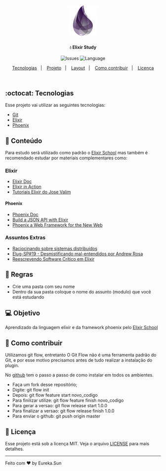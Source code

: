 <h1 align="center">
    <img alt="Elixir Study" src="elixir.png" width="100px" />
</h1>

<h4 align="center">
  💧 Elixir Study
</h4>

<p align="center">
<img alt="Issues" src="https://img.shields.io/github/issues/eureka-sun/Elixir-Study">
<img alt="Language" src="https://img.shields.io/badge/language%20count-1-purple">
</p>

<p align="center">
<a href="#tecnologias">Tecnologias</a>&nbsp;&nbsp;&nbsp;|&nbsp;&nbsp;&nbsp;
<a href="#-projeto">Projeto</a>&nbsp;&nbsp;&nbsp;|&nbsp;&nbsp;&nbsp;
<a href="#-layout">Layout</a>&nbsp;&nbsp;&nbsp;|&nbsp;&nbsp;&nbsp;
<a href="#-como-contribuir">Como contribuir</a>&nbsp;&nbsp;&nbsp;|&nbsp;&nbsp;&nbsp;
<a href="#memo-licença">Licença</a>
</p>

<br>

## :octocat: Tecnologias

Esse projeto vai utilizar as seguintes tecnologias:

- [Git](https://git-scm.com/)
- [Elixir](https://elixir-lang.org//)
- [Phoenix](https://www.phoenixframework.org/)

## 📄 Conteúdo
Para estudo será utilizado como padrão o [Elixir School](https://elixirschool.com/pt/) mas também é recomendado estudar
por materiais complementares como:

### Elixir
- [Elixir Doc](https://elixir-lang.org/getting-started/introduction.html)
- [Elixir in Action](https://www.manning.com/books/elixir-in-action-second-edition)
- [Tutoriais Elixir do Jose Valim](https://www.twitch.tv/josevalim/videos)

#### Phoenix
- [Phoenix Doc](https://hexdocs.pm/phoenix/Phoenix.html)
- [Build a JSON API with Elixir](https://www.youtube.com/watch?v=X9AggnaEXrM)
- [Phoenix a Web Framework for the New Web](https://www.youtube.com/watch?v=bk3icU8iIto)

### Assuntos Extras
- [Raciocinando sobre sistemas distribuídos](youtube.com/watch?v=sDA44slJbl4&t=1852s)
- [Elug-SP#19 - Desmistificando mal-entendidos por Andrew Rosa](https://www.youtube.com/watch?v=vieUKbgryCU)
- [Reescrevendo Software Crítico em Elixir](https://www.youtube.com/watch?v=FdvvIKggzhQ)


## 🔖 Regras
- Crie uma pasta com seu nome
- Dentro da sua pasta coloque o nome do assunto (modulo) que você está estudando


## 💻 Objetivo
Aprendizado da linguagem elixir e da framework phoenix pelo [Elixir School](https://elixirschool.com/pt/)

## 🤔 Como contribuir
Utilizamos git flow, entretanto O Git Flow não é uma ferramenta padrão do Git, e por esse motivo precisamos antes de tudo realizar a instalação do plugin.

No [github](https://github.com/nvie/gitflow/wiki/Installationhttps://github.com/nvie/gitflow/wiki/Installation) tem o passo a passo de como instalar em todos os ambientes.

- Faça um fork desse repositório;
- Digite:  git flow init
- Depois: git flow feature start novo_codigo
- Para finilizar utilize: git flow feature finish novo_codigo
- Para gerar a versao: git flow release start 1.0.0
- Para finalizar a versao: git flow release finish 1.0.0
- Para enviar o github: git push origin master

## :memo: Licença

Esse projeto está sob a licença MIT. Veja o arquivo [LICENSE](LICENSE) para mais detalhes.

---

Feito com ❤️ by Eureka.Sun
